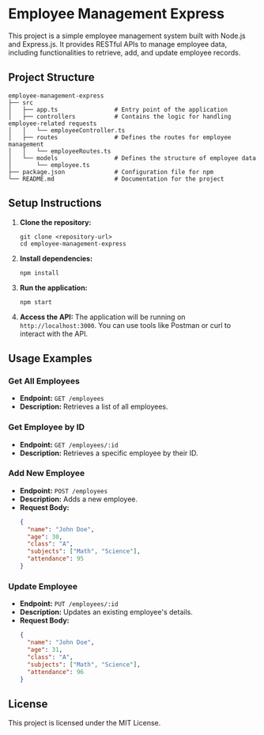 # Employee Management Express

This project is a simple employee management system built with Node.js and Express.js. It provides RESTful APIs to manage employee data, including functionalities to retrieve, add, and update employee records.

## Project Structure

```
employee-management-express
├── src
│   ├── app.ts                # Entry point of the application
│   ├── controllers           # Contains the logic for handling employee-related requests
│   │   └── employeeController.ts
│   ├── routes                # Defines the routes for employee management
│   │   └── employeeRoutes.ts
│   └── models                # Defines the structure of employee data
│       └── employee.ts
├── package.json              # Configuration file for npm
└── README.md                 # Documentation for the project
```

## Setup Instructions

1. **Clone the repository:**
   ```
   git clone <repository-url>
   cd employee-management-express
   ```

2. **Install dependencies:**
   ```
   npm install
   ```

3. **Run the application:**
   ```
   npm start
   ```

4. **Access the API:**
   The application will be running on `http://localhost:3000`. You can use tools like Postman or curl to interact with the API.

## Usage Examples

### Get All Employees
- **Endpoint:** `GET /employees`
- **Description:** Retrieves a list of all employees.

### Get Employee by ID
- **Endpoint:** `GET /employees/:id`
- **Description:** Retrieves a specific employee by their ID.

### Add New Employee
- **Endpoint:** `POST /employees`
- **Description:** Adds a new employee.
- **Request Body:**
  ```json
  {
    "name": "John Doe",
    "age": 30,
    "class": "A",
    "subjects": ["Math", "Science"],
    "attendance": 95
  }
  ```

### Update Employee
- **Endpoint:** `PUT /employees/:id`
- **Description:** Updates an existing employee's details.
- **Request Body:**
  ```json
  {
    "name": "John Doe",
    "age": 31,
    "class": "A",
    "subjects": ["Math", "Science"],
    "attendance": 96
  }
  ```

## License

This project is licensed under the MIT License.
